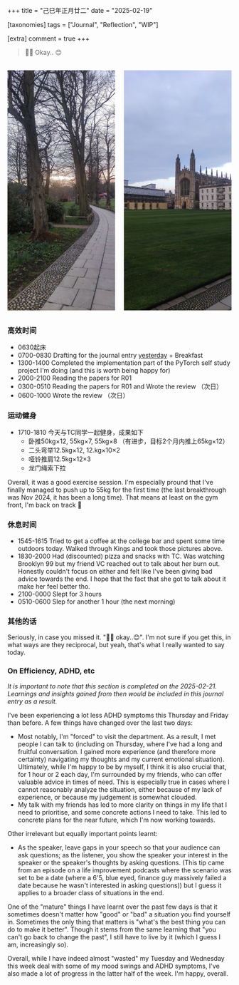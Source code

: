 +++
title = "己巳年正月廿二"
date = "2025-02-19"

[taxonomies]
tags = ["Journal", "Reflection", "WIP"]

[extra]
comment = true
+++

> 🤷‍♂️ Okay.. 😊

<div class="grid-container">
  <img src="/img/king_sun.jpg" alt="Sunset through the gaps of trees in King's college">
  <img src="/img/king_chapel.jpg" alt="King's Chapel viewed from inside the college">
</div>

<style>
.grid-container {
  display: grid;
  grid-template-columns: repeat(2, 1fr); /* 两列等宽 */
  gap: 20px;
  margin: 2rem 0;
}

.grid-container img {
  width: 100%;
  height: auto;
  object-fit: cover;
}

/* 移动端响应式 */
@media (max-width: 768px) {
  .grid-container {
    grid-template-columns: 1fr;
  }
}
</style>

### 高效时间
- 0630起床
- 0700-0830 Drafting for the journal entry [yesterday](@/journals/2025-02-18.md) + Breakfast
- 1300-1400 Completed the implementation part of the PyTorch self study project I'm doing (and this is worth being happy for)
- 2000-2100 Reading the papers for R01
- 0300-0510 Reading the papers for R01 and Wrote the review （次日）
- 0600-1000 Wrote the review （次日）

### 运动健身
- 1710-1810 今天与TC同学一起健身，成果如下
    - 卧推50kg×12, 55kg×7, 55kg×8 （有进步，目标2个月内推上65kg×12）
    - 二头弯举12.5kg×12, 12.kg×10×2
    - 哑铃推肩12.5kg×12×3
    - 龙门绳索下拉

Overall, it was a good exercise session. I'm especially pround that
I've finally managed to push up to 55kg for the first time (the last
breakthrough was Nov 2024, it has been a long time). That means at
least on the gym front, I'm back on track 💪

### 休息时间
- 1545-1615 Tried to get a coffee at the college bar and spent some time
    outdoors today. Walked through Kings and took those pictures above.
- 1830-2000 Had (discounted) pizza and snacks with TC. Was watching Brooklyn 99
but my friend VC reached out to talk about her burn out. Honestly couldn't
focus on either and felt like I've been giving bad advice towards the end. I hope
that the fact that she got to talk about it make her feel better tho.
- 2100-0000 Slept for 3 hours
- 0510-0600 Slep for another 1 hour (the next morning)

### 其他的话
Seriously, in case you missed it. "🤷‍♂️ okay..😊". I'm not sure if you get this,
in what ways are they reciprocal, but yeah, that's what I really wanted to say today.

### On Efficiency, ADHD, etc
_It is important to note that this section is completed on the 2025-02-21. Learnings
and insights gained from then would be included in this journal entry as a result._

I've been experiencing a lot less ADHD symptoms this Thursday and Friday than
before. A few things have changed over the last two days:
- Most notably, I'm "forced" to visit the department. As a result, I met people
    I can talk to (including on Thursday, where I've had a long and fruitful
    conversation. I gained more experience (and therefore more certainty)
    navigating my thoughts and my current emotional situation). Ultimately, while
    I'm happy to be by myself, I think it is also crucial that, for 1 hour or 2
    each day, I'm surrounded by my friends, who can offer valuable advice in
    times of need. This is especially true in cases where I cannot reasonably
    analyze the situation, either because of my lack of experience, or because
    my judgement is somewhat clouded.
- My talk with my friends has led to more clarity on things in my life that
    I need to prioritise, and some concrete actions I need to take. This led
    to concrete plans for the near future, which I'm now working towards.

Other irrelevant but equally important points learnt:
- As the speaker, leave gaps in your speech so that your audience can ask questions;
    as the listener, you show the speaker your interest in the speaker or the speaker's
    thoughts by asking questions. (This tip came from an episode on a life
    improvement podcasts where the scenario was set to be a date (where a 6'5, blue eyed,
    finance guy massively failed a date because he wasn't interested in asking questions))
    but I guess it applies to a broader class of situations in the end.

One of the "mature" things I have learnt over the past few days is that
it sometimes doesn't matter how "good" or "bad" a situation you find yourself
in. Sometimes the only thing that matters is "what's the best thing you can
do to make it better". Though it stems from the same learning that "you can't go
back to change the past", I still have to live by it (which I guess I am, increasingly
so).

Overall, while I have indeed almost "wasted" my Tuesday and Wednesday this week
deal with some of my mood swings and ADHD symptoms, I've also made a lot of progress
in the latter half of the week. I'm happy, overall.
